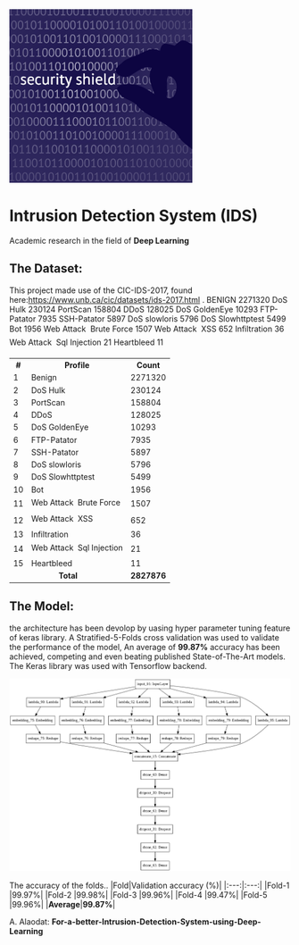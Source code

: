 <img src="assets/firewall.png" width=65% raw="true" alt="For a better Classification of Bacteria Digital Image using Deep Learning"/>

 
# Intrusion Detection System (IDS)

Academic research in the field of **Deep Learning**

## The Dataset:

This project made use of the CIC-IDS-2017, found here:https://www.unb.ca/cic/datasets/ids-2017.html .
BENIGN                        2271320
DoS Hulk                       230124
PortScan                       158804
DDoS                           128025
DoS GoldenEye                   10293
FTP-Patator                      7935
SSH-Patator                      5897
DoS slowloris                    5796
DoS Slowhttptest                 5499
Bot                              1956
Web Attack  Brute Force         1507
Web Attack  XSS                  652
Infiltration                       36
Web Attack  Sql Injection         21
Heartbleed                         11

<table>
  <tr>
    <th>#</th>
    <th>Profile</th>
    <th>Count</th>
  </tr>

  <tr>
    <td>1</td>
    <td>Benign</td>
    <td>2271320</td>
  </tr>

  <tr>
    <td>2</td>
    <td>DoS Hulk</td>
    <td>230124</td>
  </tr>

  <tr>
    <td>3</td>
    <td>PortScan</td>
    <td>158804</td>
  </tr>

  <tr>
    <td>4</td>
    <td>DDoS</td>
    <td>128025</td>
  </tr>

  <tr>
    <td>5</td>
    <td>DoS GoldenEye</td>
    <td>10293</td>
  </tr>

  <tr>
    <td>6</td>
    <td>FTP-Patator</td>
    <td>7935</td>
  </tr>

  <tr>
    <td>7</td>
    <td>SSH-Patator</td>
    <td>5897</td>
  </tr>

  <tr>
    <td>8</td>
    <td>DoS slowloris</td>
    <td>5796</td>
  </tr>

  <tr>
    <td>9</td>
    <td>DoS Slowhttptest</td>
    <td>5499</td>
  </tr>

  <tr>
    <td>10</td>
    <td>Bot</td>
    <td>1956</td>
  </tr>

  <tr>
    <td>11</td>
    <td>Web Attack  Brute Force</td>
    <td>1507</td>
  </tr>

  <tr>
    <td>12</td>
    <td>Web Attack  XSS</td>
    <td>652</td>
  </tr>

  <tr>
    <td>13</td>
    <td>Infiltration</td>
    <td>36</td>
  </tr>

  <tr>
    <td>14</td>
    <td>Web Attack  Sql Injection</td>
    <td>21</td>
  </tr>

  <tr>
    <td>15</td>
    <td>Heartbleed</td>
    <td>11</td>
  </tr>

  <tr>
    <td colspan="2" style="text-align:center"><b>Total</b></td>
    <td><b>2827876</b></td>
  </tr>
</table>
 
## The Model:
the architecture has been devolop by uasing hyper parameter tuning feature of keras library. A Stratified-5-Folds cross validation was used to validate the performance of the model, An average of **99.87%** accuracy has been achieved, competing and even beating published State-of-The-Art models. The Keras library was used with Tensorflow backend.

<img src="assets/model.png" raw="true" alt="For a better Intrusion Detection System using Deep Learning"/>

The accuracy of the folds..
|Fold|Validation accuracy (%)|
|:---:|:---:|
|Fold-1 |99.97%|
|Fold-2 |99.98%|
|Fold-3 |99.96%|
|Fold-4 |99.47%|
|Fold-5 |99.96%|
|**Average**|**99.87%**|

A. Alaodat: **For-a-better-Intrusion-Detection-System-using-Deep-Learning**
